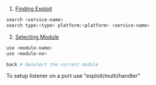 1. <u>Finding Exploit</u>

````bash
search <service-name>
search type:<type> platform:<platform> <service-name>
````

2. <u>Selecting Module</u>

````bash
use <module-name>
use <module-no>

back # Deselect the current module
````

To setup listener on a port use "exploit/multi/handler"
